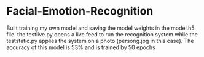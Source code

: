 # Facial-Emotion-Recognition

Built training my own model and saving the model weights in the model.h5 file. the testlive.py opens a live feed to run the recognition system while the teststatic.py applies the system on a photo (persong.jpg in this case). The accuracy of this model is 53% and is trained by 50 epochs
